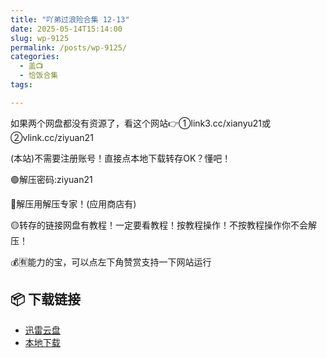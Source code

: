```yaml
---
title: "吖弟过浪险合集 12-13"
date: 2025-05-14T15:14:00
slug: wp-9125
permalink: /posts/wp-9125/
categories:
  - 盖📺
  - 恰饭合集
tags:

---
```


如果两个网盘都没有资源了，看这个网站👉①link3.cc/xianyu21或②vlink.cc/ziyuan21

(本站)不需要注册账号！直接点本地下载转存OK？懂吧！

🟢解压密码:ziyuan21

🔵解压用解压专家！(应用商店有)

🟡转存的链接网盘有教程！一定要看教程！按教程操作！不按教程操作你不会解压！

💰🈶能力的宝，可以点左下角赞赏支持一下网站运行

## 📦 下载链接
- [迅雷云盘](https://blziyuan21.com/pay-download/9125?key=8bb3d778b0&down_id=0)
- [本地下载](https://blziyuan21.com/pay-download/9125?key=8bb3d778b0&down_id=1)

